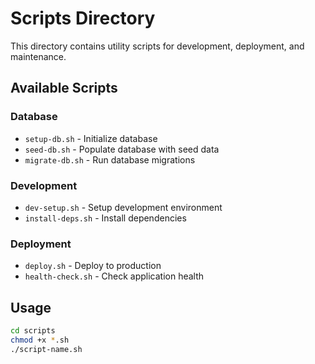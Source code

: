 # Scripts Directory

This directory contains utility scripts for development, deployment, and maintenance.

## Available Scripts

### Database

- `setup-db.sh` - Initialize database
- `seed-db.sh` - Populate database with seed data
- `migrate-db.sh` - Run database migrations

### Development

- `dev-setup.sh` - Setup development environment
- `install-deps.sh` - Install dependencies

### Deployment

- `deploy.sh` - Deploy to production
- `health-check.sh` - Check application health

## Usage

```bash
cd scripts
chmod +x *.sh
./script-name.sh
```

